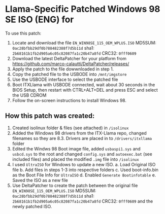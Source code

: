 # Llama-Specific Patched Windows 98 SE ISO (ENG) for 
To use this patch:
1. Locate and download the file `EN_WIN98SE_115_OEM_WPLUS.ISO` MD5SUM: `0ac28bfbb29df0b788482388f7d5b11d` sha1: `2b68161b1fb2d905a6c05c82087fa1c20b47a8fd` CRC32: `0fff0609`
2. Download the latest DeltaPatcher for your platform from https://github.com/marco-calautti/DeltaPatcher/releases/
3. Apply the patch to the file dowwnloaded in step 1. 
4. Copy the patched file to the USBODE into `/mnt/imgstore`
5. Use the USBODE interface to select the patched file
6. Boot ITXLlama with USBODE connected, wait about 30 seconds in the BIOS Setup, then restart with CTRL+ALT+DEL and press ESC and select the USB CDROM
7. Follow the on-screen instructions to install Windows 98.



## How this patch was created:
1. Created isolinux folder & files (see attached) in `/isolinux`
2. Added the Windows 98 drivers from the ITX-Llama repo, changed filenames so they are 8.3. Drivers are placed in to `/drivers/itxllama` folder
3. Edited the Windws 98 Boot image file, added `usbaspi1.sys` and `usbcd.sys` to the root and changed `config.sys` and `autoexec.bat` (see included files) and placed the modified `.img` file into `/isolinux`
4. I used `UltraISO` for Windows to update a new ISO.
    a. Load Original ISO file
    b. Add files in steps 1-3 into respective folders
    c. Used boot-info.bin as the Boot File Info for `UltraISO`
    d. Enabled `Generate Bootinfotable`
    e. Saved the ISO as a new file
5. Use DeltaPatcher to create the patch between the original file `EN_WIN98SE_115_OEM_WPLUS.ISO` MD5SUM: `0ac28bfbb29df0b788482388f7d5b11d` sha1: `2b68161b1fb2d905a6c05c82087fa1c20b47a8fd` CRC32: `0fff0609` and the newly patched ISO. 


